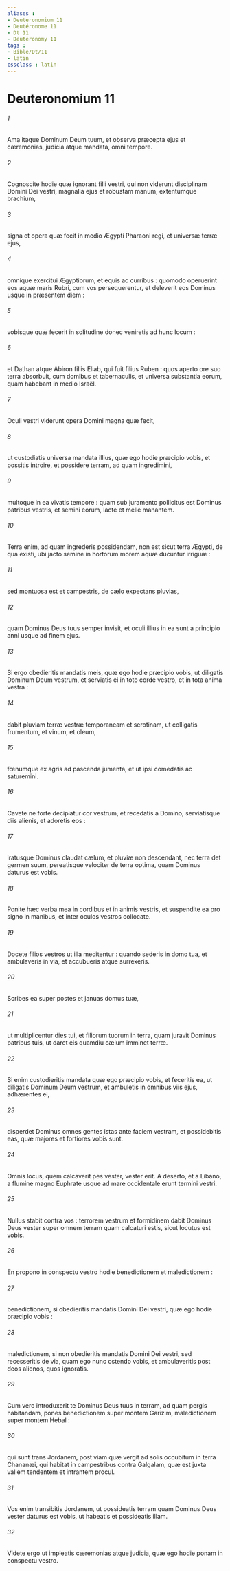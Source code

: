 ```yaml
---
aliases : 
- Deuteronomium 11
- Deutéronome 11
- Dt 11
- Deuteronomy 11
tags : 
- Bible/Dt/11
- latin
cssclass : latin
---
```


# Deuteronomium 11

###### 1
Ama itaque Dominum Deum tuum, et observa præcepta ejus et cæremonias, judicia atque mandata, omni tempore.
###### 2
Cognoscite hodie quæ ignorant filii vestri, qui non viderunt disciplinam Domini Dei vestri, magnalia ejus et robustam manum, extentumque brachium,
###### 3
signa et opera quæ fecit in medio Ægypti Pharaoni regi, et universæ terræ ejus,
###### 4
omnique exercitui Ægyptiorum, et equis ac curribus : quomodo operuerint eos aquæ maris Rubri, cum vos persequerentur, et deleverit eos Dominus usque in præsentem diem :
###### 5
vobisque quæ fecerit in solitudine donec veniretis ad hunc locum :
###### 6
et Dathan atque Abiron filiis Eliab, qui fuit filius Ruben : quos aperto ore suo terra absorbuit, cum domibus et tabernaculis, et universa substantia eorum, quam habebant in medio Israël.
###### 7
Oculi vestri viderunt opera Domini magna quæ fecit,
###### 8
ut custodiatis universa mandata illius, quæ ego hodie præcipio vobis, et possitis introire, et possidere terram, ad quam ingredimini,
###### 9
multoque in ea vivatis tempore : quam sub juramento pollicitus est Dominus patribus vestris, et semini eorum, lacte et melle manantem.
###### 10
Terra enim, ad quam ingrederis possidendam, non est sicut terra Ægypti, de qua existi, ubi jacto semine in hortorum morem aquæ ducuntur irriguæ :
###### 11
sed montuosa est et campestris, de cælo expectans pluvias,
###### 12
quam Dominus Deus tuus semper invisit, et oculi illius in ea sunt a principio anni usque ad finem ejus.
###### 13
Si ergo obedieritis mandatis meis, quæ ego hodie præcipio vobis, ut diligatis Dominum Deum vestrum, et serviatis ei in toto corde vestro, et in tota anima vestra :
###### 14
dabit pluviam terræ vestræ temporaneam et serotinam, ut colligatis frumentum, et vinum, et oleum,
###### 15
fœnumque ex agris ad pascenda jumenta, et ut ipsi comedatis ac saturemini.
###### 16
Cavete ne forte decipiatur cor vestrum, et recedatis a Domino, serviatisque diis alienis, et adoretis eos :
###### 17
iratusque Dominus claudat cælum, et pluviæ non descendant, nec terra det germen suum, pereatisque velociter de terra optima, quam Dominus daturus est vobis.
###### 18
Ponite hæc verba mea in cordibus et in animis vestris, et suspendite ea pro signo in manibus, et inter oculos vestros collocate.
###### 19
Docete filios vestros ut illa meditentur : quando sederis in domo tua, et ambulaveris in via, et accubueris atque surrexeris.
###### 20
Scribes ea super postes et januas domus tuæ,
###### 21
ut multiplicentur dies tui, et filiorum tuorum in terra, quam juravit Dominus patribus tuis, ut daret eis quamdiu cælum imminet terræ.
###### 22
Si enim custodieritis mandata quæ ego præcipio vobis, et feceritis ea, ut diligatis Dominum Deum vestrum, et ambuletis in omnibus viis ejus, adhærentes ei,
###### 23
disperdet Dominus omnes gentes istas ante faciem vestram, et possidebitis eas, quæ majores et fortiores vobis sunt.
###### 24
Omnis locus, quem calcaverit pes vester, vester erit. A deserto, et a Libano, a flumine magno Euphrate usque ad mare occidentale erunt termini vestri.
###### 25
Nullus stabit contra vos : terrorem vestrum et formidinem dabit Dominus Deus vester super omnem terram quam calcaturi estis, sicut locutus est vobis.
###### 26
En propono in conspectu vestro hodie benedictionem et maledictionem :
###### 27
benedictionem, si obedieritis mandatis Domini Dei vestri, quæ ego hodie præcipio vobis :
###### 28
maledictionem, si non obedieritis mandatis Domini Dei vestri, sed recesseritis de via, quam ego nunc ostendo vobis, et ambulaveritis post deos alienos, quos ignoratis.
###### 29
Cum vero introduxerit te Dominus Deus tuus in terram, ad quam pergis habitandam, pones benedictionem super montem Garizim, maledictionem super montem Hebal :
###### 30
qui sunt trans Jordanem, post viam quæ vergit ad solis occubitum in terra Chananæi, qui habitat in campestribus contra Galgalam, quæ est juxta vallem tendentem et intrantem procul.
###### 31
Vos enim transibitis Jordanem, ut possideatis terram quam Dominus Deus vester daturus est vobis, ut habeatis et possideatis illam.
###### 32
Videte ergo ut impleatis cæremonias atque judicia, quæ ego hodie ponam in conspectu vestro.
